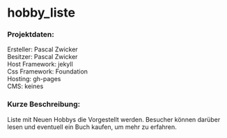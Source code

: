 # hobby_liste
### Projektdaten:  
  Ersteller: Pascal Zwicker  
  Besitzer: Pascal Zwicker  
  Host Framework: jekyll  
  Css Framework: Foundation  
  Hosting: gh-pages  
  CMS: keines  

### Kurze Beschreibung:  
  Liste mit Neuen Hobbys die Vorgestellt werden.
  Besucher können darüber lesen und eventuell
  ein Buch kaufen, um mehr zu erfahren.
